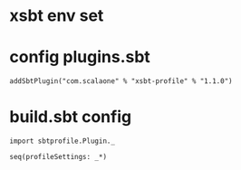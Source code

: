 # xsbt env set

# config plugins.sbt

    addSbtPlugin("com.scalaone" % "xsbt-profile" % "1.1.0")

# build.sbt config

    import sbtprofile.Plugin._

    seq(profileSettings: _*)
